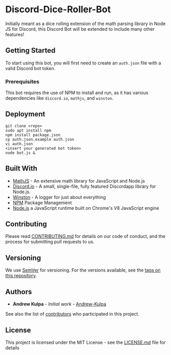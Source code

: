 # Discord-Dice-Roller-Bot

Initially meant as a dice rolling extension of the math parsing library in Node JS for Discord, this Discord Bot will be extended to include many other features!

## Getting Started

To start using this bot, you will first need to create an `auth.json` file with a valid Discord bot token.

### Prerequisites

This bot requires the use of NPM to install and run, as it has various dependencies like `discord.io`, `mathjs`, and `winston`.

## Deployment

```
git clone <repo>
sudo apt install npm
npm install package.json
cp auth.json.example auth.json
vi auth.json
<insert your generated bot token>
node bot.js &
```

## Built With

* [MathJS](http://mathjs.org/) - An extensive math library for JavaScript and Node.js
* [Discord.io](https://izy521.gitbooks.io/discord-io/content/) - A small, single-file, fully featured Discordapp library for Node.js.
* [Winston](https://github.com/winstonjs/winston) - A logger for just about everything
* [NPM](https://docs.npmjs.com/) Package Management
* [Node.js](https://nodejs.org/) a JavaScript runtime built on Chrome's V8 JavaScript engine

## Contributing

Please read [CONTRIBUTING.md](https://github.com/Andrew-Kulpa/Discord-Dice-Roller-Bot/blob/master/Contributing.md) for details on our code of conduct, and the process for submitting pull requests to us.

## Versioning

We use [SemVer](http://semver.org/) for versioning. For the versions available, see the [tags on this repository](https://github.com/your/project/tags). 

## Authors

* **Andrew Kulpa** - *Initial work* - [Andrew-Kulpa](https://github.com/Andrew-Kulpa)

See also the list of [contributors](https://github.com/Andrew-Kulpa/Discord-Dice-Roller-Bot/contributors) who participated in this project.

## License

This project is licensed under the MIT License - see the [LICENSE.md](LICENSE.md) file for details
